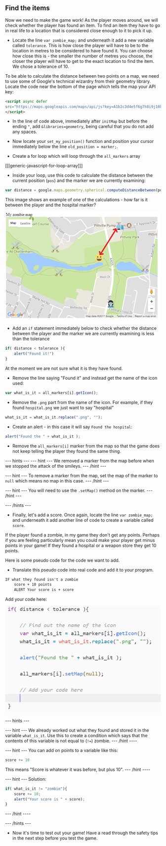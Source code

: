 ## Find the items

Now we need to make the game work! As the player moves around, we will check whether the player has found an item. To find an item they have to go in real life to a location that is considered close enough to it to pick it up.

+ Locate the line `var zombie_map;` and underneath it add a new variable called `tolerance`. This is how close the player will have to be to the location in metres to be considered to have found it. You can choose how close this is - the smaller the number of metres you choose, the closer the player will have to get to the exact location to find the item. We chose a tolerance of 10.

To be able to calculate the distance between two points on a map, we need to use some of Google's technical wizardry from their geometry library. Locate the code near the bottom of the page which tells the map your API key:

```html
<script async defer
src="https://maps.googleapis.com/maps/api/js?key=A1b2c3d4e5f6g7h8i9j10k11&callback=initMap">
</script>
```

+ In the line of code above, immediately after `initMap` but before the ending `"`, add `&libraries=geometry`, being careful that you do not add any spaces.

+ Now locate your `set_my_position()` function and position your cursor immediately below the line `old_position = marker;`.

+ Create a for loop which will loop through the `all_markers` array

[[[generic-javascript-for-loop-array]]]

+ Inside your loop, use this code to calculate the distance between the current position (`pos`) and the marker we are currently examining:

```javascript
var distance = google.maps.geometry.spherical.computeDistanceBetween(pos, all_markers[i].getPosition());
```
This image shows an example of one of the calculations - how far is it between the player and the hospital marker?

![What we are calculating](images/what-we-are-calculating.png)

+ Add an `if` statement immediately below to check whether the distance between the player and the marker we are currently examining is less than the tolerance

```javascript
if( distance < tolerance ){
    alert("Found it!")
}
```

At the moment we are not sure what it is they have found.

+ Remove the line saying "Found it" and instead get the name of the icon used:

```javascript
var what_is_it = all_markers[i].getIcon();
```

+  Remove the `.png` part from the name of the icon. For example, if they found `hospital.png` we just want to say "hospital"

```javascript
what_is_it = what_is_it.replace(".png", "");

```
+ Create an alert - in this case it will say `Found the hospital`:

```javascript
alert("Found the " + what_is_it );
```

+ Remove the `all_markers[i]` marker from the map so that the game does not keep telling the player they found the same thing.

--- hints ---
--- hint ---
We removed a marker from the map before when we stopped the attack of the smileys.
--- /hint ---

--- hint ---
To remove a marker from the map, set the map of the marker to `null` which means no map in this case.
--- /hint ---

--- hint ---
You will need to use the `.setMap()` method on the marker.
--- /hint ---

--- /hints ---

+ Finally, let's add a score. Once again, locate the line `var zombie_map;` and underneath it add another line of code to create a variable called `score`.

If the player found a zombie, in my game they don't get any points. Perhaps if you are feeling particularly mean you could make your player get minus points in your game! If they found a hospital or a weapon store they get 10 points.

Here is some pseudo code for the code we want to add.

+ Translate this pseudo code into real code and add it to your program.

```html
IF what they found isn't a zombie
    score + 10 points
    ALERT Your score is + score
```
Add your code here:

![Add a score](images/add-score.png)


--- hints ---

--- hint ---
We already worked out what they found and stored it in the variable `what_is_it`. Use this to create a condition which says that the contents of this variable is not equal to (`!=`) zombie.
--- /hint ----

--- hint ---
You can add on points to a variable like this:

```javascript
score += 10
```
This means "Score is whatever it was before, but plus 10".
--- /hint ----

--- hint ---
Solution:
```javascript
if( what_is_it != "zombie"){
    score += 10;
    alert("Your score is " + score);
}
```
--- /hint ----

--- /hints ---

+ Now it's time to test out your game! Have a read through the safety tips in the next step before you test the game.

